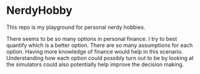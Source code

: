 # NerdyHobby
This repo is my playground for personal nerdy hobbies.

There seems to be so many options in personal finance. I try to best quantify which is a better option. There are so many assumptions for each option. 
Having more knowledge of finance would help in this scenario.
Understanding how each option could possibly turn out to be by looking at the simulators could also potentially help improve the decision making.    
